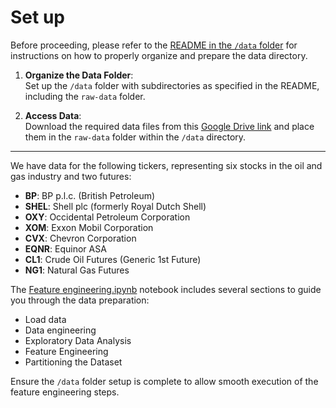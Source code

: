 # Set up

Before proceeding, please refer to the [README in the `/data` folder](../data/README.md) for instructions on how to properly organize and prepare the data directory.

1. **Organize the Data Folder**:  
   Set up the `/data` folder with subdirectories as specified in the README, including the `raw-data` folder.

2. **Access Data**:  
   Download the required data files from this [Google Drive link](https://drive.google.com/drive/folders/1lgnXAPzCs-zCzhWVeugy_N3AHvRELp8E?usp=drive_link) and place them in the `raw-data` folder within the `/data` directory.

---

We have data for the following tickers, representing six stocks in the oil and gas industry and two futures:

- **BP**: BP p.l.c. (British Petroleum)
- **SHEL**: Shell plc (formerly Royal Dutch Shell)
- **OXY**: Occidental Petroleum Corporation
- **XOM**: Exxon Mobil Corporation
- **CVX**: Chevron Corporation
- **EQNR**: Equinor ASA
- **CL1**: Crude Oil Futures (Generic 1st Future)
- **NG1**: Natural Gas Futures

The [Feature engineering.ipynb](Feature%20engineering.ipynb) notebook includes several sections to guide you through the data preparation:

- Load data
- Data engineering
- Exploratory Data Analysis
- Feature Engineering
- Partitioning the Dataset

Ensure the `/data` folder setup is complete to allow smooth execution of the feature engineering steps.